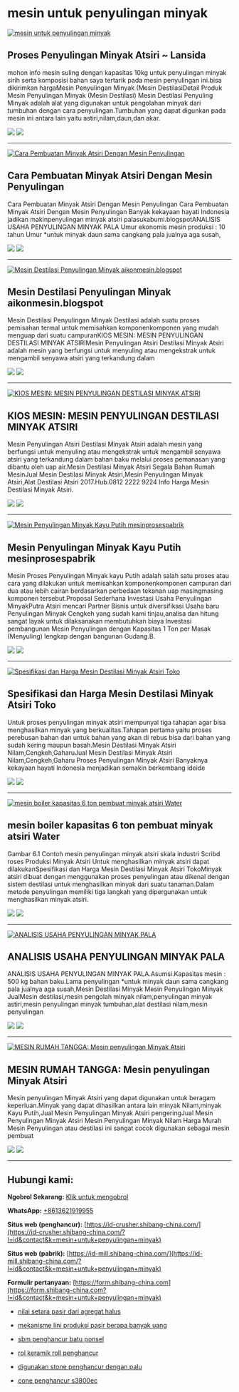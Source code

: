 # mesin untuk penyulingan minyak

<a href="https://swt.shibang-china.com/?l=id&img&k=mesin+untuk+penyulingan+minyak" target="_blank">![mesin untuk penyulingan minyak](http://static.shibang-china.com/all-800x300/655.jpg)</a>

## Proses Penyulingan Minyak Atsiri ~ Lansida
mohon info mesin suling dengan kapasitas 10kg untuk penyulingan minyak sirih serta komposisi bahan saya tertarik pada mesin penyulingan ini.bisa dikirimkan hargaMesin Penyulingan Minyak (Mesin DestilasiDetail Produk Mesin Penyulingan Minyak (Mesin Destilasi) Mesin Destilasi Penyuling Minyak adalah alat yang digunakan untuk pengolahan minyak dari tumbuhan dengan cara penyulingan.Tumbuhan yang dapat digunkan pada mesin ini antara lain yaitu astiri,nilam,daun,dan akar.


<a href="https://whatsapp.shibangsoft.com/WhatsApp.php" target="_blank" title="WhatsApp">![](http://static.shibang-china.com/icon/whatsapp.png)</a> <a href="https://swt.shibang-china.com/?l=id&icon&k=mesin+untuk+penyulingan+minyak" target="_blank">![](http://static.shibang-china.com/icon/chat-id.png)</a>

---

<a href="https://swt.shibang-china.com/?l=id&img&k=mesin+untuk+penyulingan+minyak" target="_blank">![Cara Pembuatan Minyak Atsiri Dengan Mesin Penyulingan](http://static.shibang-china.com/all-800x300/51.jpg)</a>

## Cara Pembuatan Minyak Atsiri Dengan Mesin Penyulingan
Cara Pembuatan Minyak Atsiri Dengan Mesin Penyulingan Cara Pembuatan Minyak Atsiri Dengan Mesin Penyulingan Banyak kekayaan hayati Indonesia jadikan makinpenyulingan minyak atsiri palasukabumi.blogspotANALISIS USAHA PENYULINGAN MINYAK PALA Umur ekonomis mesin produksi : 10 tahun Umur *untuk minyak daun sama cangkang pala jualnya aga susah,


<a href="https://whatsapp.shibangsoft.com/WhatsApp.php" target="_blank" title="WhatsApp">![](http://static.shibang-china.com/icon/whatsapp.png)</a> <a href="https://swt.shibang-china.com/?l=id&icon&k=mesin+untuk+penyulingan+minyak" target="_blank">![](http://static.shibang-china.com/icon/chat-id.png)</a>

---

<a href="https://swt.shibang-china.com/?l=id&img&k=mesin+untuk+penyulingan+minyak" target="_blank">![Mesin Destilasi Penyulingan Minyak aikonmesin.blogspot](http://static.shibang-china.com/all-800x300/1260.jpg)</a>

## Mesin Destilasi Penyulingan Minyak aikonmesin.blogspot
Mesin Destilasi Penyulingan Minyak Destilasi adalah suatu proses pemisahan termal untuk memisahkan komponenkomponen yang mudah menguap dari suatu campuranKIOS MESIN: MESIN PENYULINGAN DESTILASI MINYAK ATSIRIMesin Penyulingan Atsiri Destilasi Minyak Atsiri adalah mesin yang berfungsi untuk menyuling atau mengekstrak untuk mengambil senyawa atsiri yang terkandung dalam


<a href="https://whatsapp.shibangsoft.com/WhatsApp.php" target="_blank" title="WhatsApp">![](http://static.shibang-china.com/icon/whatsapp.png)</a> <a href="https://swt.shibang-china.com/?l=id&icon&k=mesin+untuk+penyulingan+minyak" target="_blank">![](http://static.shibang-china.com/icon/chat-id.png)</a>

---

<a href="https://swt.shibang-china.com/?l=id&img&k=mesin+untuk+penyulingan+minyak" target="_blank">![KIOS MESIN: MESIN PENYULINGAN DESTILASI MINYAK ATSIRI](http://static.shibang-china.com/all-800x300/1280.jpg)</a>

## KIOS MESIN: MESIN PENYULINGAN DESTILASI MINYAK ATSIRI
Mesin Penyulingan Atsiri Destilasi Minyak Atsiri adalah mesin yang berfungsi untuk menyuling atau mengekstrak untuk mengambil senyawa atsiri yang terkandung dalam bahan baku melalui proses pemanasan yang dibantu oleh uap air.Mesin Destilasi Minyak Atsiri Segala Bahan Rumah MesinJual Mesin Destilasi Minyak Atsiri,Mesin Penyulingan Minyak Atsiri,Alat Destilasi Atsiri 2017.Hub.0812 2222 9224 Info Harga Mesin Destilasi Minyak Atsiri.


<a href="https://whatsapp.shibangsoft.com/WhatsApp.php" target="_blank" title="WhatsApp">![](http://static.shibang-china.com/icon/whatsapp.png)</a> <a href="https://swt.shibang-china.com/?l=id&icon&k=mesin+untuk+penyulingan+minyak" target="_blank">![](http://static.shibang-china.com/icon/chat-id.png)</a>

---

<a href="https://swt.shibang-china.com/?l=id&img&k=mesin+untuk+penyulingan+minyak" target="_blank">![Mesin Penyulingan Minyak Kayu Putih mesinprosespabrik](http://static.shibang-china.com/all-800x300/271.jpg)</a>

## Mesin Penyulingan Minyak Kayu Putih mesinprosespabrik
Mesin Proses Penyulingan Minyak kayu Putih adalah salah satu proses atau cara yang dilakukan untuk memisahkan komponenkomponen campuran dari dua atau lebih cairan berdasarkan perbedaan tekanan uap masingmasing komponen tersebut.Proposal Sederhana Investasi Usaha Penyulingan MinyakPutra Atsiri mencari Partner Bisnis untuk diversifikasi Usaha baru Penyulingan Minyak Cengkeh yang sudah kami tinjau,analisa dan hitung sangat layak untuk dilaksanakan membutuhkan biaya Investasi pembangunan Mesin Penyulingan dengan Kapasitas 1 Ton per Masak (Menyuling) lengkap dengan bangunan Gudang.B.


<a href="https://whatsapp.shibangsoft.com/WhatsApp.php" target="_blank" title="WhatsApp">![](http://static.shibang-china.com/icon/whatsapp.png)</a> <a href="https://swt.shibang-china.com/?l=id&icon&k=mesin+untuk+penyulingan+minyak" target="_blank">![](http://static.shibang-china.com/icon/chat-id.png)</a>

---

<a href="https://swt.shibang-china.com/?l=id&img&k=mesin+untuk+penyulingan+minyak" target="_blank">![Spesifikasi dan Harga Mesin Destilasi Minyak Atsiri Toko](http://static.shibang-china.com/all-800x300/644.jpg)</a>

## Spesifikasi dan Harga Mesin Destilasi Minyak Atsiri Toko
Untuk proses penyulingan minyak atsiri mempunyai tiga tahapan agar bisa menghasilkan minyak yang berkualitas.Tahapan pertama yaitu proses perebusan bahan dan untuk bahan yang akan di rebus bisa dari bahan yang sudah kering maupun basah.Mesin Destilasi Minyak Atsiri Nilam,Cengkeh,GaharuJual Mesin Destilasi Minyak Atsiri Nilam,Cengkeh,Gaharu Proses Penyulingan Minyak Atsiri Banyaknya kekayaan hayati Indonesia menjadikan semakin berkembang ideide


<a href="https://whatsapp.shibangsoft.com/WhatsApp.php" target="_blank" title="WhatsApp">![](http://static.shibang-china.com/icon/whatsapp.png)</a> <a href="https://swt.shibang-china.com/?l=id&icon&k=mesin+untuk+penyulingan+minyak" target="_blank">![](http://static.shibang-china.com/icon/chat-id.png)</a>

---

<a href="https://swt.shibang-china.com/?l=id&img&k=mesin+untuk+penyulingan+minyak" target="_blank">![mesin boiler kapasitas 6 ton pembuat minyak atsiri Water](http://static.shibang-china.com/all-800x300/284.jpg)</a>

## mesin boiler kapasitas 6 ton pembuat minyak atsiri Water
Gambar 6.1 Contoh mesin penyulingan minyak atsiri skala industri Scribd roses Produksi Minyak Atsiri Untuk menghasilkan minyak atsiri dapat dilakukanSpesifikasi dan Harga Mesin Destilasi Minyak Atsiri TokoMinyak atsiri dibuat dengan menggunakan proses penyulingan atau dikenal dengan sistem destilasi untuk menghasilkan minyak dari suatu tanaman.Dalam metode penyulingan memiliki tiga langkah yang dipergunakan untuk menghasilkan minyak atsiri.


<a href="https://whatsapp.shibangsoft.com/WhatsApp.php" target="_blank" title="WhatsApp">![](http://static.shibang-china.com/icon/whatsapp.png)</a> <a href="https://swt.shibang-china.com/?l=id&icon&k=mesin+untuk+penyulingan+minyak" target="_blank">![](http://static.shibang-china.com/icon/chat-id.png)</a>

---

<a href="https://swt.shibang-china.com/?l=id&img&k=mesin+untuk+penyulingan+minyak" target="_blank">![ANALISIS USAHA PENYULINGAN MINYAK PALA](http://static.shibang-china.com/all-800x300/923.jpg)</a>

## ANALISIS USAHA PENYULINGAN MINYAK PALA
ANALISIS USAHA PENYULINGAN MINYAK PALA.Asumsi.Kapasitas mesin : 500 kg bahan baku.Lama penyulingan *untuk minyak daun sama cangkang pala jualnya aga susah,Mesin Destilasi Minyak Mesin Penyulingan Minyak JualMesin destilasi,mesin pengolah minyak nilam,penyulingan minyak astiri,mesin penyulingan minyak tumbuhan,alat destilasi nilam,mesin penyulingan


<a href="https://whatsapp.shibangsoft.com/WhatsApp.php" target="_blank" title="WhatsApp">![](http://static.shibang-china.com/icon/whatsapp.png)</a> <a href="https://swt.shibang-china.com/?l=id&icon&k=mesin+untuk+penyulingan+minyak" target="_blank">![](http://static.shibang-china.com/icon/chat-id.png)</a>

---

<a href="https://swt.shibang-china.com/?l=id&img&k=mesin+untuk+penyulingan+minyak" target="_blank">![MESIN RUMAH TANGGA: Mesin penyulingan Minyak Atsiri](http://static.shibang-china.com/all-800x300/6.jpg)</a>

## MESIN RUMAH TANGGA: Mesin penyulingan Minyak Atsiri
Mesin penyulingan Minyak Atsiri yang dapat digunakan untuk beragam keperluan.Minyak yang dapat dihasilkan antara lain minyak Nilam,minyak Kayu Putih,Jual Mesin Penyulingan Minyak Atsiri pengeringJual Mesin Penyulingan Minyak Atsiri Mesin Penyulingan Minyak Nilam Harga Murah Mesin Penyulingan atau destilasi ini sangat cocok digunakan sebagai mesin pembuat


<a href="https://whatsapp.shibangsoft.com/WhatsApp.php" target="_blank" title="WhatsApp">![](http://static.shibang-china.com/icon/whatsapp.png)</a> <a href="https://swt.shibang-china.com/?l=id&icon&k=mesin+untuk+penyulingan+minyak" target="_blank">![](http://static.shibang-china.com/icon/chat-id.png)</a>

---
## Hubungi kami:

**Ngobrol Sekarang:** [Klik untuk mengobrol](https://swt.shibang-china.com?l=id&contact&k=mesin+untuk+penyulingan+minyak)

**WhatsApp:**  [+8613621919955](https://whatsapp.shibangsoft.com/WhatsApp.php)

**Situs web (penghancur):** [https://id-crusher.shibang-china.com/](https://id-crusher.shibang-china.com/?l=id&contact&k=mesin+untuk+penyulingan+minyak)

**Situs web (pabrik):** [https://id-mill.shibang-china.com/](https://id-mill.shibang-china.com/?l=id&contact&k=mesin+untuk+penyulingan+minyak)

**Formulir pertanyaan:** [https://form.shibang-china.com](https://form.shibang-china.com?l=id&contact&k=mesin+untuk+penyulingan+minyak)

* [nilai setara pasir dari agregat halus](../37/nilai%20setara%20pasir%20dari%20agregat%20halus.md)

* [mekanisme lini produksi pasir berapa banyak uang](../39/mekanisme%20lini%20produksi%20pasir%20berapa%20banyak%20uang.md)

* [sbm penghancur batu ponsel](../39/sbm%20penghancur%20batu%20ponsel.md)

* [rol keramik roll penghancur](../34/rol%20keramik%20roll%20penghancur.md)

* [digunakan stone penghancur dengan palu](../33/digunakan%20stone%20penghancur%20dengan%20palu.md)

* [cone penghancur s3800ec](../34/cone%20penghancur%20s3800ec.md)